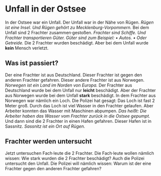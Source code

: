 # Unfall in der Ostsee

In der Ostsee war ein Unfall. Der Unfall war in der Nähe von Rügen. 
*Rügen ist eine Insel.* 
*Und Rügen gehört zu Mecklenburg-Vorpommern.* Bei dem Unfall sind 2 Frachter zusammen·gestoßen. 
*Frachter sind Schiffe.* 
*Und Frachter transportieren Güter.* 
*Güter sind zum Beispiel:* *• Autos.* *• Oder Getreide.* Die 2 Frachter wurden beschädigt. Aber bei dem Unfall wurde **kein** Mensch verletzt. 

## Was ist passiert?
Der eine Frachter ist aus Deutschland. Dieser Frachter ist gegen den anderen Frachter gefahren. Dieser andere Frachter ist aus Norwegen. 
*Norwegen ist ein Land im Norden von Europa.* Der Frachter aus Deutschland wurde bei dem Unfall nur **leicht** beschädigt. Aber der Frachter aus Norwegen wurde bei dem Unfall **stark** beschädigt. In dem Frachter aus Norwegen war nämlich ein Loch. 
Die Polizei hat gesagt: Das Loch ist fast 2 Meter groß. Durch das Loch ist viel Wasser in den Frachter gelaufen. Aber Arbeiter konnten das Wasser mit Maschinen abpumpen. *Das heißt:* 
*Die Arbeiter haben das Wasser vom Frachter zurück in die Ostsee gepumpt.* Und dann sind die 2 Frachter in einen Hafen gefahren. Dieser Hafen ist in Sassnitz. 
*Sassnitz ist ein Ort auf Rügen.* 

## Frachter werden untersucht
Jetzt untersuchen Fach·leute die 2 Frachter. Die Fach·leute wollen nämlich wissen: Wie stark wurden die 2 Frachter beschädigt? Auch die Polizei untersucht den Unfall. Die Polizei will nämlich wissen: Warum ist der eine Frachter gegen den anderen Frachter gefahren? 
